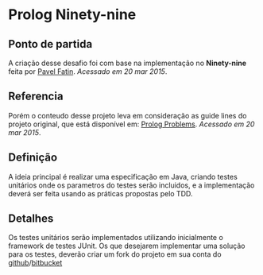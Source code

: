 Prolog Ninety-nine
==================

Ponto de partida
----------------

A criação desse desafio foi com base na implementação no **Ninety-nine** feita por [Pavel Fatin](https://pavelfatin.com/ninety-nine/).  *Acessado em 20 mar 2015*.

Referencia
----------

Porém o conteudo desse projeto leva em consideração as guide lines do projeto original, que está disponível em: [Prolog Problems](https://sites.google.com/site/prologsite/prolog-problems). *Acessado em 20 mar 2015*.

Definição
---------

A ideia principal é realizar uma especificação em Java, criando testes unitários onde os parametros do testes serão incluidos, e a implementação deverá ser feita usando as práticas propostas pelo TDD.

Detalhes
--------

Os testes unitários serão implementados utilizando inicialmente o framework de testes JUnit. Os que desejarem implementar uma solução para os testes, deverão criar um fork do projeto em sua conta do [github](http://github.com)/[bitbucket](https://bitbucket.org/)